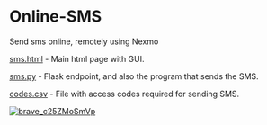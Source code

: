 # Online-SMS
Send sms online, remotely using Nexmo

[sms.html](https://github.com/PiggyAwesome/Online-SMS/blob/main/sms.html) - Main html page with GUI.

[sms.py](https://github.com/PiggyAwesome/Online-SMS/blob/main/sms.py) - Flask endpoint, and also the program that sends the SMS.

[codes.csv](https://github.com/PiggyAwesome/Online-SMS/blob/main/sms.py) - File with access codes required for sending SMS.


[![brave_c25ZMoSmVp](https://user-images.githubusercontent.com/48888771/143265892-b70e063d-04bc-40d5-93ea-099bd6408b46.png)](https://github.com/PiggyAwesome/Online-SMS/blob/main/sms.html)
